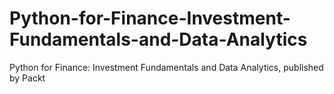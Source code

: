 # Python-for-Finance-Investment-Fundamentals-and-Data-Analytics
Python for Finance: Investment Fundamentals and Data Analytics, published by Packt
